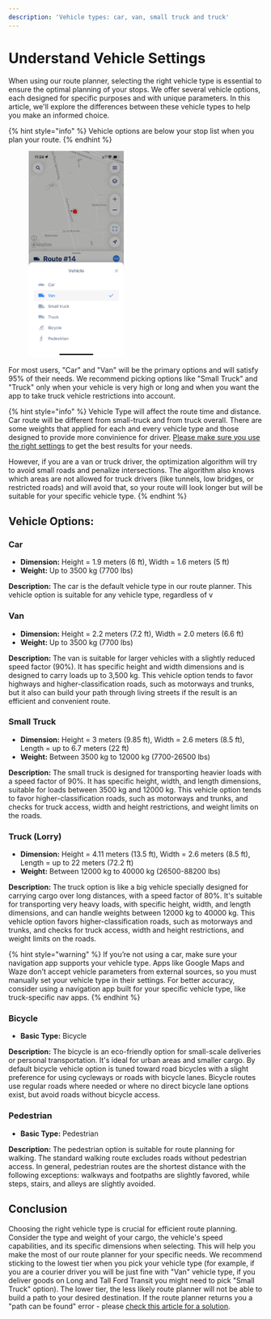 ```yaml
---
description: 'Vehicle types: car, van, small truck and truck'
---
```


# Understand Vehicle Settings

When using our route planner, selecting the right vehicle type is essential to ensure the optimal planning of your stops. We offer several vehicle options, each designed for specific purposes and with unique parameters. In this article, we'll explore the differences between these vehicle types to help you make an informed choice.

{% hint style="info" %}
Vehicle options are below your stop list when you plan your route.
{% endhint %}

<figure><img src="../.gitbook/assets/779B3F69-374D-4078-A45C-C6DF7A69D028.PNG" alt="" width="188"><figcaption></figcaption></figure>

For most users, "Car" and "Van" will be the primary options and will satisfy 95% of their needs. We recommend picking options like "Small Truck" and "Truck" only when your vehicle is very high or long and when you want the app to take truck vehicle restrictions into account.

{% hint style="info" %}
Vehicle Type will affect the route time and distance. Car route will be different from small-truck and from truck overall. There are some weights that applied for each and every vehicle type and those designed to provide more convinience for driver. [Please make sure you use the right settings](../faq/the-route-myway-produced-doesnt-look-correct.md) to get the best results for your needs.

However, if you are a van or truck driver, the optimization algorithm will try to avoid small roads and penalize intersections. The algorithm also knows which areas are not allowed for truck drivers (like tunnels, low bridges, or restricted roads) and will avoid that, so your route will look longer but will be suitable for your specific vehicle type.
{% endhint %}

## Vehicle Options:

### Car

* **Dimension:** Height = 1.9 meters (6 ft), Width = 1.6 meters (5 ft)
* **Weight:** Up to 3500 kg (7700 lbs)

**Description:** The car is the default vehicle type in our route planner. This vehicle option is suitable for any vehicle type, regardless of v

### Van

* **Dimension:** Height = 2.2 meters (7.2 ft), Width = 2.0 meters (6.6 ft)
* **Weight:** Up to 3500 kg (7700 lbs)

**Description:** The van is suitable for larger vehicles with a slightly reduced speed factor (90%). It has specific height and width dimensions and is designed to carry loads up to 3,500 kg. This vehicle option tends to favor highways and higher-classification roads, such as motorways and trunks, but it also can build your path through living streets if the result is an efficient and convenient route.

### Small Truck

* **Dimension:** Height = 3 meters (9.85 ft), Width = 2.6 meters (8.5 ft), Length = up to 6.7 meters (22 ft)
* **Weight:** Between 3500 kg to 12000 kg (7700-26500 lbs)

**Description:** The small truck is designed for transporting heavier loads with a speed factor of 90%. It has specific height, width, and length dimensions, suitable for loads between 3500 kg and 12000 kg. This vehicle option tends to favor higher-classification roads, such as motorways and trunks, and checks for truck access, width and height restrictions, and weight limits on the roads.

### Truck (Lorry)

* **Dimension:** Height = 4.11 meters (13.5 ft), Width = 2.6 meters (8.5 ft), Length = up to 22 meters (72.2 ft)
* **Weight:** Between 12000 kg to 40000 kg  (26500-88200 lbs)

**Description:** The truck option is like a big vehicle specially designed for carrying cargo over long distances, with a speed factor of 80%. It's suitable for transporting very heavy loads, with specific height, width, and length dimensions, and can handle weights between 12000 kg to 40000 kg. This vehicle option favors higher-classification roads, such as motorways and trunks, and checks for truck access, width and height restrictions, and weight limits on the roads.

{% hint style="warning" %}
If you’re not using a car, make sure your navigation app supports your vehicle type. Apps like Google Maps and Waze don’t accept vehicle parameters from external sources, so you must manually set your vehicle type in their settings. For better accuracy, consider using a navigation app built for your specific vehicle type, like truck-specific nav apps.
{% endhint %}

### Bicycle

* **Basic Type:** Bicycle

**Description:** The bicycle is an eco-friendly option for small-scale deliveries or personal transportation. It's ideal for urban areas and smaller cargo. By default bicycle vehicle option is tuned toward road bicycles with a slight preference for using cycleways or roads with bicycle lanes. Bicycle routes use regular roads where needed or where no direct bicycle lane options exist, but avoid roads without bicycle access.

### Pedestrian

* **Basic Type:** Pedestrian

**Description:** The pedestrian option is suitable for route planning for walking. The standard walking route excludes roads without pedestrian access. In general, pedestrian routes are the shortest distance with the following exceptions: walkways and footpaths are slightly favored, while steps, stairs, and alleys are slightly avoided.

## Conclusion

Choosing the right vehicle type is crucial for efficient route planning. Consider the type and weight of your cargo, the vehicle's speed capabilities, and its specific dimensions when selecting. This will help you make the most of our route planner for your specific needs. We recommend sticking to the lowest tier when you pick your vehicle type (for example, if you are a courier driver you will be just fine with "Van" vehicle type, if you deliver goods on Long and Tall Ford Transit you might need to pick "Small Truck" option). The lower tier, the less likely route planner will not be able to build a path to your desired destination. If the route planner returns you a "path can be found" error - please [check this article for a solution](../faq/why-do-some-of-my-stops-have-issues-path-not-found-or-unexpected-error.md#path-not-found).
